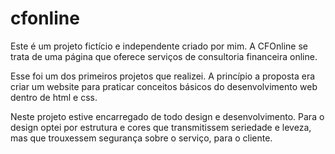 # cfonline

Este é um projeto fictício e independente criado por mim. 
A CFOnline se trata de uma página que oferece serviços de consultoria financeira online.

Esse foi um dos primeiros projetos que realizei. A princípio a proposta era criar um website para praticar conceitos básicos do desenvolvimento web dentro de html e css.

Neste projeto estive encarregado de todo design e desenvolvimento.
Para o design optei por estrutura e cores que transmitissem seriedade e leveza, mas que trouxessem segurança sobre o serviço, para o cliente.

